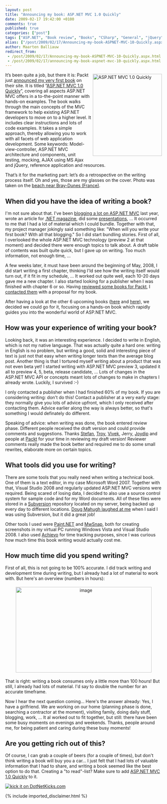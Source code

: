 ```yaml
---
layout: post
title: "Announcing my book: ASP.NET MVC 1.0 Quickly"
date: 2009-02-17 19:42:00 +0100
comments: true
published: true
categories: ["post"]
tags: ["ASP.NET", "Book review", "Books", "CSharp", "General", "jQuery", "MVC", "Personal", "Publications", "Testing"]
alias: ["/post/2009/02/17/Announcing-my-book-ASPNET-MVC-10-Quickly.aspx", "/post/2009/02/17/announcing-my-book-aspnet-mvc-10-quickly.aspx"]
author: Maarten Balliauw
redirect_from:
 - /post/2009/02/17/Announcing-my-book-ASPNET-MVC-10-Quickly.aspx.html
 - /post/2009/02/17/announcing-my-book-aspnet-mvc-10-quickly.aspx.html
---
```

<p>
<a href="https://www.packtpub.com/asp-net-model-view-controller-1-0-quickly/book" target="_blank"><img style="display: inline; margin: 5px 0px 5px 5px; border-width: 0px" src="/images/WindowsLiveWriter/AnnouncingmybookASP.NETMVC1.0Quickly_D7E4/184719754X_9c5c7835-7f2b-41b1-a4b4-43be5f7704d7.jpg" border="0" alt="ASP.NET MVC 1.0 Quickly" title="ASP.NET MVC 1.0 Quickly" width="222" height="263" align="right" /></a> It&rsquo;s been quite a job, but there it is: Packt just <a href="https://www.packtpub.com/asp-net-model-view-controller-1-0-quickly/book" target="_blank">announced my very first book</a> on their site. It is titled &ldquo;<a href="https://www.packtpub.com/asp-net-model-view-controller-1-0-quickly/book" target="_blank">ASP.NET MVC 1.0 Quickly</a>&rdquo;, covering all aspects ASP.NET MVC offers in a to-the-point manner with hands-on examples. The book walks through the main concepts of the MVC framework to help existing ASP.NET developers to move on to a higher level. It includes clear instructions and lots of code examples. It takes a simple approach, thereby allowing you to work with all facets of web application development. Some keywords: Model-view-controller, ASP.NET MVC architecture and components, unit testing, mocking, AJAX using MS Ajax and jQuery, reference application and resources.
</p>
<p>
That&rsquo;s it for the marketing part: let&rsquo;s do a retrospective on the writing process itself. Oh and yes, those are my glasses on the cover. Photo was taken on the <a href="http://maps.google.com/?ie=UTF8&amp;ll=51.072067,2.485705&amp;spn=0.001453,0.00324&amp;t=h&amp;z=19" target="_blank">beach near Bray-Dunes (France)</a>.
</p>
<h2>When did you have the idea of writing a book?</h2>
<p>
I&#39;m not sure about that. I&#39;ve been <a href="/category/MVC.aspx" target="_blank">blogging a lot on ASP.NET MVC</a> last year, wrote an article for <a href="/post/2008/07/03/Article-on-ASPNET-MVC-in-NET-magazine-21.aspx" target="_blank">.NET magazine</a>, did some <a href="/post/2008/10/15/introduction-to-aspnet-mvc-for-visug-presentation-materials.aspx" target="_blank">presentations</a>, ... It occurred to me that I had a lot of material which I could bundle. Together with that, my project manager jokingly said something like: &quot;When will you write your first book? With all that blogging.&quot; So I did start bundling stories. First of all, I overlooked the whole ASP.NET MVC technology (preview 2 at that moment) and decided there were enough topics to talk about. A draft table of contents was built quite quick, but I gave up on writing. Too much information, not enough time, ...
</p>
<p>
A few weeks later, it must have been around the beginning of May, 2008, I did start writing a first chapter, thinking I&#39;ld see how the writing itself would turn out, if it fit in my schedule, ... It worked out quite well, each 10-20 days gave me a new chapter. I also started looking for a publisher when I was finished with chapter 6 or so. Having <a href="/category/Book-review.aspx" target="_blank">reviewed some books for Packt</a>, I <a href="http://www.packtpub.com/author_writing_for_packt_publishing" target="_blank">contacted them</a> with a proposal for my book.
</p>
<p>
After having a look at the other 6 upcoming books (<a href="http://codeclimber.net.nz/archive/2008/08/13/aspnet-mvc-book-wrox.aspx" target="_blank">here</a> and <a href="http://stribny.name/netbits/6-asp-net-mvc-books-so-far" target="_blank">here</a>), we decided we could go for it, focusing on a hands-on book which rapidly guides you into the wonderful world of ASP.NET MVC.
</p>
<h2>How was your experience of writing your book?</h2>
<p>
Looking back, it was an interesting experience. I decided to write in English, which is not my native language. That was actually quite a hard one: writing in English is no problem, but writing a good, solid and interesting piece of text is just not that easy when writing longer texts than the average blog post. Another thing is that I tortured myself writing about a product that was not even beta yet! I started writing with ASP.NET MVC preview 3, updated it all to preview 4, 5, beta, release candidate, ... Lots of changes in the ASP.NET MVC API or concepts meant lots of changes to make in chapters I already wrote. Luckily, I survived :-)
</p>
<p>
I only contacted a publisher when I had finished 60% of my book. If you are considering writing: don&#39;t do this! Contact a publisher at a very early stage: they normally give you lots of advice upfront, which I only received after contacting them. Advice earlier along the way is always better, so that&#39;s something I would definately do different.
</p>
<p>
Speaking of advice: when writing was done, the book entered review phase. Different people received the draft version and could provide comments and suggestions. Thanks <a href="http://developers.pl/blogs/stic/default.aspx" target="_blank">Stefan</a>, <a href="http://www.squaredroot.com" target="_blank">Troy</a>, <a href="http://www.vivekthakur.com/" target="_blank">Vivek</a>, Jerry, <a href="http://aspadvice.com/blogs/joydip/" target="_blank">Joydip</a> and people at <a href="http://www.packtpub.com/" target="_blank">Packt</a> for your time in reviewing my draft version! Reviewer comments really made the book better and required me to do some small rewrites, elaborate more on certain topics.
</p>
<h2>What tools did you use for writing?</h2>
<p>
There are some tools that you really need when writing a technical book. One of them is a text editor, in my case Microsoft Word 2007. Together with that, Visual Studio 2008 and regularly updated ASP.NET MVC versions were required. Being scared of losing data, I decided to also use a source control system for sample code &aacute;nd for my Word documents. All of these files were stored in a <a href="http://subversion.tigris.org/" target="_blank">Subversion</a> repository located on my server, being backed up every day to different locations. <a href="http://twitter.com/dmahugh/status/1126650695" target="_blank">Doug Mahugh laughed at me</a> when I said I was using Subversion, but it did a great job!
</p>
<p>
Other tools I used were <a href="http://www.getpaint.net/" target="_blank">Paint.NET</a> and <a href="http://www.mirekw.com/winfreeware/mwsnap.html" target="_blank">MwSnap</a>, both for creating screenshots in my virtual PC running Windows Vista and Visual Studio 2008. I also used <a href="http://www.achievo.org/" target="_blank">Achievo</a> for time tracking purposes, since I was curious how much time this book writing would actually cost me.
</p>
<h2>How much time did you spend writing?</h2>
<p>
First of all, this is not going to be 100% accurate. I did track writing and development time during writing, but I already had a lot of material to work with. But here&#39;s an overview (numbers in hours):
</p>
<p align="center">
<img style="margin: 5px; border: 0px" src="/images/WindowsLiveWriter/AnnouncingmybookASP.NETMVC1.0Quickly_D7E4/image_937cd91b-614e-4084-9a89-a179a65e1ea0.png" border="0" alt="image" width="437" height="274" /> 
</p>
<p align="left">
That is right: writing a book consumes only a little more than 100 hours! But still, I already had lots of material. I&#39;d say to double the number for an accurate timeframe.
</p>
<p align="left">
Now I hear the next question coming... Here&#39;s the answer already: Yes, I have a girlfriend. We are working on our home (planning phase is done, searching a contractor at the moment), visiting family, doing daily stuff, blogging, work, ... It al worked out to fit together, but still: there have been some busy moments on evenings and weekends. Thanks, people around me, for being patient and caring during these busy moments!
</p>
<h2>Are you getting rich out of this?</h2>
<p align="left">
Of course, I can grab a couple of beers (for a couple of times), but don&#39;t think writing a book will buy you a car... I just felt that I had lots of valuable information that I had to share, and writing a book seemed like the best option to do that. Creating a &quot;to read&quot;-list? Make sure to add <a href="https://www.packtpub.com/asp-net-model-view-controller-1-0-quickly/book" target="_blank">ASP.NET MVC 1.0 Quickly</a> to it.
</p>
<p align="left">
<a href="http://www.dotnetkicks.com/kick/?url=/post/2009/02/17/Announcing-my-book-ASPNET-MVC-10-Quickly.aspx&amp;title=Announcing my book: ASP.NET MVC 1.0 Quickly">
                    <img src="http://www.dotnetkicks.com/Services/Images/KickItImageGenerator.ashx?url=/post/2009/02/17/Announcing-my-book-ASPNET-MVC-10-Quickly.aspx" border="0" alt="kick it on DotNetKicks.com" />
                  </a>
</p>

{% include imported_disclaimer.html %}
